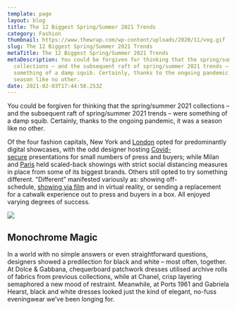 ```yaml
---
template: page
layout: blog
title: The 12 Biggest Spring/Summer 2021 Trends
category: Fashion
thumbnail: https://www.thewrap.com/wp-content/uploads/2020/11/vog.gif
slug: The 12 Biggest Spring/Summer 2021 Trends
metaTitle: The 12 Biggest Spring/Summer 2021 Trends
metaDescription: You could be forgiven for thinking that the spring/summer 2021
  collections – and the subsequent raft of spring/summer 2021 trends – were
  something of a damp squib. Certainly, thanks to the ongoing pandemic, it was a
  season like no other.
date: 2021-02-03T17:44:58.253Z
---
```

You could be forgiven for thinking that the spring/summer 2021 collections – and the subsequent raft of spring/summer 2021 trends – were something of a damp squib. Certainly, thanks to the ongoing pandemic, it was a season like no other. 

Of the four fashion capitals, New York and [London](https://www.vogue.co.uk/fashion/gallery/midriff-flossing-ss21-trend) opted for predominantly digital showcases, with the odd designer hosting [Covid-secure](https://vogue.co.uk/tags/coronavirus) presentations for small numbers of press and buyers; while Milan and [Paris](https://www.vogue.co.uk/fashion/article/paris-fashion-week-ss21-verdict) held scaled-back showings with strict social distancing measures in place from some of its biggest brands. Others still opted to try something different. “Different” manifested variously as: showing off-schedule, [showing via film](https://www.vogue.co.uk/fashion/article/fashion-film-renaissance) and in virtual reality, or sending a replacement for a catwalk experience out to press and buyers in a box. All enjoyed varying degrees of success. 

![](https://media.vogue.co.uk/photos/5fe33b8489a68f4c2d5decd4/master/w_1024%2cc_limit/trends2020_01.jpg)



## Monochrome Magic

In a world with no simple answers or even straightforward questions, designers showed a predilection for black and white – most often, together. At Dolce & Gabbana, chequerboard patchwork dresses utilised archive rolls of fabrics from previous collections, while at Chanel, crisp layering semaphored a new mood of restraint. Meanwhile, at Ports 1961 and Gabriela Hearst, black and white dresses looked just the kind of elegant, no-fuss eveningwear we’ve been longing for.